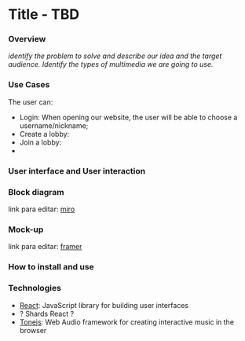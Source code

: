 # Title - TBD

### Overview

*identify the problem to solve and describe our idea and the target audience. Identify the types of multimedia we are going to use.*

### Use Cases

The user can:

  * Login: When opening our website, the user will be able to choose a username/nickname;
  * Create a lobby: 
  * Join a lobby:
  * 

### User interface and User interaction

### Block diagram

link para editar: [miro](https://miro.com/welcomeonboard/HLPSUFIjvCDol7kjUmAXiGEZJMSPVxuoaoUiQS3YoGbMLmTNmZaKHI4uKwBt4jZI)

### Mock-up

link para editar: [framer](https://framer.com/projects/Sequencer-App--xDJsuuMErWVXJM9c9W7d-cI87y?node=fz05UI8fr-page)

### How to install and use

### Technologies

* [React](https://reactjs.org/): JavaScript library for building user interfaces
* ? Shards React ?
* [Tonejs](https://tonejs.github.io/): Web Audio framework for creating interactive music in the browser
